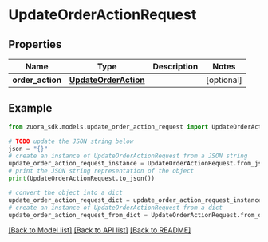 # UpdateOrderActionRequest


## Properties

Name | Type | Description | Notes
------------ | ------------- | ------------- | -------------
**order_action** | [**UpdateOrderAction**](UpdateOrderAction.md) |  | [optional] 

## Example

```python
from zuora_sdk.models.update_order_action_request import UpdateOrderActionRequest

# TODO update the JSON string below
json = "{}"
# create an instance of UpdateOrderActionRequest from a JSON string
update_order_action_request_instance = UpdateOrderActionRequest.from_json(json)
# print the JSON string representation of the object
print(UpdateOrderActionRequest.to_json())

# convert the object into a dict
update_order_action_request_dict = update_order_action_request_instance.to_dict()
# create an instance of UpdateOrderActionRequest from a dict
update_order_action_request_from_dict = UpdateOrderActionRequest.from_dict(update_order_action_request_dict)
```
[[Back to Model list]](../README.md#documentation-for-models) [[Back to API list]](../README.md#documentation-for-api-endpoints) [[Back to README]](../README.md)


